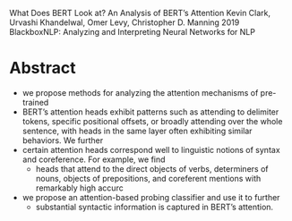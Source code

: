 What Does BERT Look at? An Analysis of BERT’s Attention 
Kevin Clark, Urvashi Khandelwal, Omer Levy, Christopher D. Manning
2019 BlackboxNLP: Analyzing and Interpreting Neural Networks for NLP

# Abstract

* we propose methods for analyzing the attention mechanisms of pre-trained
* BERT’s attention heads exhibit patterns such as attending to delimiter tokens,
  specific positional offsets, or broadly attending over the whole sentence,
  with heads in the same layer often exhibiting similar behaviors.  We further
* certain attention heads correspond well to linguistic notions of syntax and
  coreference. For example, we find 
  * heads that attend to the direct objects of verbs, determiners of nouns,
    objects of prepositions, and coreferent mentions with remarkably high accurc
* we propose an attention-based probing classifier and use it to further
  * substantial syntactic information is captured in BERT’s attention.
